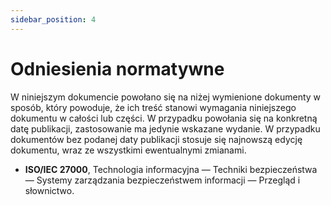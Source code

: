 ```yaml
---
sidebar_position: 4
---
```


# Odniesienia normatywne

W niniejszym dokumencie powołano się na niżej wymienione dokumenty w sposób, który powoduje, że ich treść stanowi wymagania niniejszego dokumentu w całości lub części. W przypadku powołania się na konkretną datę publikacji, zastosowanie ma jedynie wskazane wydanie. W przypadku dokumentów bez podanej daty publikacji stosuje się najnowszą edycję dokumentu, wraz ze wszystkimi ewentualnymi zmianami.

- **ISO/IEC 27000**, Technologia informacyjna — Techniki bezpieczeństwa — Systemy zarządzania bezpieczeństwem informacji — Przegląd i słownictwo.
